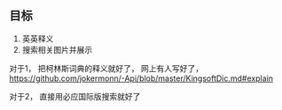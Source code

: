 ## 目标
1. 英英释义
2. 搜索相关图片并展示

对于1， 把柯林斯词典的释义就好了， 网上有人写好了， https://github.com/jokermonn/-Api/blob/master/KingsoftDic.md#explain

对于2， 直接用必应国际版搜索就好了
